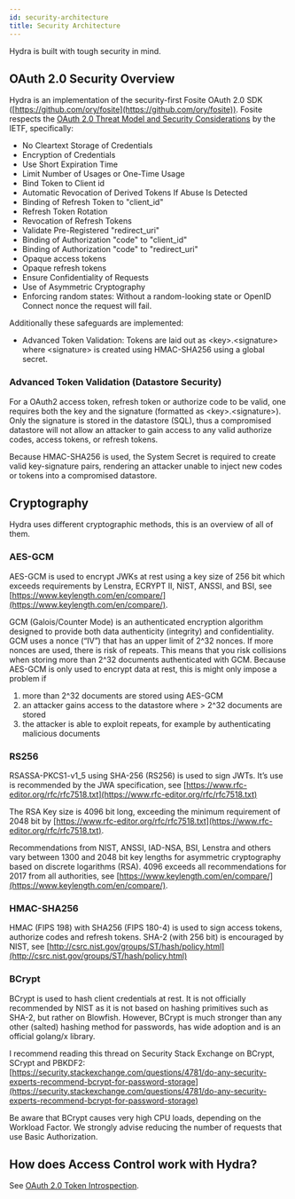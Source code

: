 ```yaml
---
id: security-architecture
title: Security Architecture
---
```


Hydra is built with tough security in mind.

<!-- toc -->

## OAuth 2.0 Security Overview

Hydra is an implementation of the security-first Fosite OAuth 2.0 SDK
([https://github.com/ory/fosite](https://github.com/ory/fosite)). Fosite
respects the
[OAuth 2.0 Threat Model and Security Considerations](https://tools.ietf.org/html/rfc6819#section-5.1.5.3)
by the IETF, specifically:

- No Cleartext Storage of Credentials
- Encryption of Credentials
- Use Short Expiration Time
- Limit Number of Usages or One-Time Usage
- Bind Token to Client id
- Automatic Revocation of Derived Tokens If Abuse Is Detected
- Binding of Refresh Token to "client_id"
- Refresh Token Rotation
- Revocation of Refresh Tokens
- Validate Pre-Registered "redirect_uri"
- Binding of Authorization "code" to "client_id"
- Binding of Authorization "code" to "redirect_uri"
- Opaque access tokens
- Opaque refresh tokens
- Ensure Confidentiality of Requests
- Use of Asymmetric Cryptography
- Enforcing random states: Without a random-looking state or OpenID Connect
  nonce the request will fail.

Additionally these safeguards are implemented:

- Advanced Token Validation: Tokens are laid out as
  &lt;key&gt;.&lt;signature&gt; where &lt;signature&gt; is created using
  HMAC-SHA256 using a global secret.

### Advanced Token Validation (Datastore Security)

For a OAuth2 access token, refresh token or authorize code to be valid, one
requires both the key and the signature (formatted as
&lt;key&gt;.&lt;signature&gt;). Only the signature is stored in the datastore
(SQL), thus a compromised datastore will not allow an attacker to gain access to
any valid authorize codes, access tokens, or refresh tokens.

Because HMAC-SHA256 is used, the System Secret is required to create valid
key-signature pairs, rendering an attacker unable to inject new codes or tokens
into a compromised datastore.

## Cryptography

Hydra uses different cryptographic methods, this is an overview of all of them.

### AES-GCM

AES-GCM is used to encrypt JWKs at rest using a key size of 256 bit which
exceeds requirements by Lenstra, ECRYPT II, NIST, ANSSI, and BSI, see
[https://www.keylength.com/en/compare/](https://www.keylength.com/en/compare/).

GCM (Galois/Counter Mode) is an authenticated encryption algorithm designed to
provide both data authenticity (integrity) and confidentiality. GCM uses a nonce
(“IV”) that has an upper limit of 2^32 nonces. If more nonces are used, there is
risk of repeats. This means that you risk collisions when storing more than 2^32
documents authenticated with GCM. Because AES-GCM is only used to encrypt data
at rest, this is might only impose a problem if

1. more than 2^32 documents are stored using AES-GCM
2. an attacker gains access to the datastore where &gt; 2^32 documents are
   stored
3. the attacker is able to exploit repeats, for example by authenticating
   malicious documents

### RS256

RSASSA-PKCS1-v1_5 using SHA-256 (RS256) is used to sign JWTs. It’s use is
recommended by the JWA specification, see
[https://www.rfc-editor.org/rfc/rfc7518.txt](https://www.rfc-editor.org/rfc/rfc7518.txt)

The RSA Key size is 4096 bit long, exceeding the minimum requirement of 2048 bit
by
[https://www.rfc-editor.org/rfc/rfc7518.txt](https://www.rfc-editor.org/rfc/rfc7518.txt).

Recommendations from NIST, ANSSI, IAD-NSA, BSI, Lenstra and others vary between
1300 and 2048 bit key lengths for asymmetric cryptography based on discrete
logarithms (RSA). 4096 exceeds all recommendations for 2017 from all
authorities, see
[https://www.keylength.com/en/compare/](https://www.keylength.com/en/compare/).

### HMAC-SHA256

HMAC (FIPS 198) with SHA256 (FIPS 180-4) is used to sign access tokens,
authorize codes and refresh tokens. SHA-2 (with 256 bit) is encouraged by NIST,
see
[http://csrc.nist.gov/groups/ST/hash/policy.html](http://csrc.nist.gov/groups/ST/hash/policy.html)

### BCrypt

BCrypt is used to hash client credentials at rest. It is not officially
recommended by NIST as it is not based on hashing primitives such as SHA-2, but
rather on Blowfish. However, BCrypt is much stronger than any other (salted)
hashing method for passwords, has wide adoption and is an official golang/x
library.

I recommend reading this thread on Security Stack Exchange on BCrypt, SCrypt and
PBKDF2:
[https://security.stackexchange.com/questions/4781/do-any-security-experts-recommend-bcrypt-for-password-storage](https://security.stackexchange.com/questions/4781/do-any-security-experts-recommend-bcrypt-for-password-storage)

Be aware that BCrypt causes very high CPU loads, depending on the Workload
Factor. We strongly advise reducing the number of requests that use Basic
Authorization.

## How does Access Control work with Hydra?

See [OAuth 2.0 Token Introspection](guides/oauth2-token-introspection).
